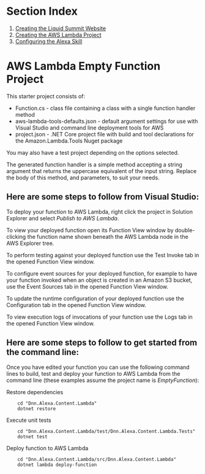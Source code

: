 # Section Index
1. [Creating the Liquid Summit Website](docs/1_Setup_Liquid_Content.md)
2. [Creating the AWS Lambda Project](2_Create_AWS_Lambda_Project.md)
3. [Configuring the Alexa Skill](3_Configure_Alexa_Skill.md)

# AWS Lambda Empty Function Project

This starter project consists of:
* Function.cs - class file containing a class with a single function handler method
* aws-lambda-tools-defaults.json - default argument settings for use with Visual Studio and command line deployment tools for AWS
* project.json - .NET Core project file with build and tool declarations for the Amazon.Lambda.Tools Nuget package

You may also have a test project depending on the options selected.

The generated function handler is a simple method accepting a string argument that returns the uppercase equivalent of the input string. Replace the body of this method, and parameters, to suit your needs. 

## Here are some steps to follow from Visual Studio:

To deploy your function to AWS Lambda, right click the project in Solution Explorer and select *Publish to AWS Lambda*.

To view your deployed function open its Function View window by double-clicking the function name shown beneath the AWS Lambda node in the AWS Explorer tree.

To perform testing against your deployed function use the Test Invoke tab in the opened Function View window.

To configure event sources for your deployed function, for example to have your function invoked when an object is created in an Amazon S3 bucket, use the Event Sources tab in the opened Function View window.

To update the runtime configuration of your deployed function use the Configuration tab in the opened Function View window.

To view execution logs of invocations of your function use the Logs tab in the opened Function View window.

## Here are some steps to follow to get started from the command line:

Once you have edited your function you can use the following command lines to build, test and deploy your function to AWS Lambda from the command line (these examples assume the project name is *EmptyFunction*):

Restore dependencies
```
    cd "Dnn.Alexa.Content.Lambda"
    dotnet restore
```

Execute unit tests
```
    cd "Dnn.Alexa.Content.Lambda/test/Dnn.Alexa.Content.Lambda.Tests"
    dotnet test
```

Deploy function to AWS Lambda
```
    cd "Dnn.Alexa.Content.Lambda/src/Dnn.Alexa.Content.Lambda"
    dotnet lambda deploy-function
```
